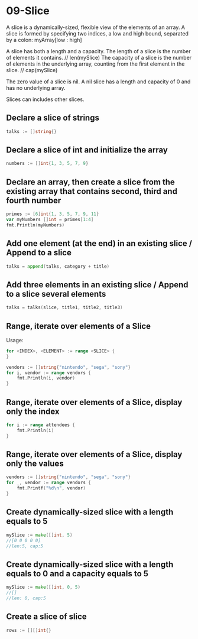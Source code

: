 # 09-Slice

A slice is a dynamically-sized, flexible view of the elements of an array.
A slice is formed by specifying two indices, a low and high bound, separated by a colon: myArray[low : high]

A slice has both a length and a capacity. 
The length of a slice is the number of elements it contains. // len(mySlice) 
The capacity of a slice is the number of elements in the underlying array, counting from the first element in the slice. // cap(mySlice)  

The zero value of a slice is nil. 
A nil slice has a length and capacity of 0 and has no underlying array. 

Slices can includes other slices.

## Declare a slice of strings

```go
talks := []string{}
```

## Declare a slice of int and initialize the array

```go
numbers := []int{1, 3, 5, 7, 9}
```

## Declare an array, then create a slice from the existing array that contains second, third and fourth number

```go
primes := [6]int{1, 3, 5, 7, 9, 11}
var myNumbers []int = primes[1:4]
fmt.Println(myNumbers)
```

## Add one element (at the end) in an existing slice / Append to a slice

```go
talks = append(talks, category + title)
```

## Add three elements in an existing slice / Append to a slice several elements

```go
talks = talks(slice, title1, title2, title3)
```

## Range, iterate over elements of a Slice

Usage:

```go
for <INDEX>, <ELEMENT> := range <SLICE> {
}
```

```go
vendors := []string{"nintendo", "sega", "sony"}
for i, vendor := range vendors {
    fmt.Println(i, vendor)
}
```

## Range, iterate over elements of a Slice, display only the index

```go
for i := range attendees {
    fmt.Println(i)
}
```

## Range, iterate over elements of a Slice, display only the values

```go
vendors := []string{"nintendo", "sega", "sony"}
for _, vendor := range vendors {
    fmt.Printf("%d\n", vendor)
}
```

## Create dynamically-sized slice with a length equals to 5

```go
mySlice := make([]int, 5)
//[0 0 0 0 0]
//len:5, cap:5
```

## Create dynamically-sized slice with a length equals to 0 and a capacity equals to 5

```go
mySlice := make([]int, 0, 5)
//[]
//len: 0, cap:5
```

## Create a slice of slice

```go
rows := [][]int{}
```
